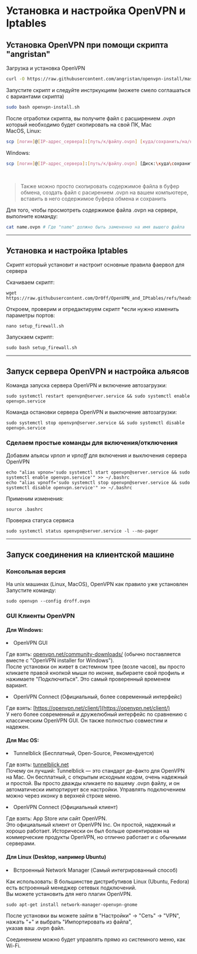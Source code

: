 # Установка и настройка OpenVPN и Iptables


## Установка OpenVPN при помощи скрипта "angristan"

Загрузка и установка OpenVPN
```bash
curl -O https://raw.githubusercontent.com/angristan/openvpn-install/master/openvpn-install.sh
```

Запустите скрипт и следуйте инстркукциям (можете смело соглашаться с вариантами скрипта)
```bash
sudo bash openvpn-install.sh
```

После отработки скрипта, вы получите файл с расширением *.ovpn* который необходимо будет скопировать на свой ПК, Mac <br>
MacOS, Linux:
```bash
scp [логин]@[IP-адрес_сервера]:[путь/к/файлу.ovpn] [куда/сохранить/на/компьютер] # scp server@15.89.17.140:/home/myserver/myvpn.ovpn ~/Desktop/
```
Windows:
```bash
scp [логин]@[IP-адрес_сервера]:[путь/к/файлу.ovpn] [Диск:\куда\сохранить\] # scp server@15.89.17.140:/home/tt/droff.ovpn C:\Users\ВАШЕ_ИМЯ_ПОЛЬЗОВАТЕЛЯ\Desktop\
```
<br>

> Также можно просто скопировать содержимое файла в буфер обмена, создать файл с расирением .ovpn на вашем компьютере,
> вставить в него содержимое буфера обмена и сохранить 

Для того, чтобы просмотреть содержимое файла .ovpn на сервере, выполните команду:
```bash
cat name.ovpn # Где "name" должно быть замененно на имя вышего файла
```

---

## Установка и настройка Iptables

Скрипт который установит и настроит основные правила фаервол для сервера

Скачиваем скрипт:
```
wget https://raw.githubusercontent.com/Dr0ff/OpenVPN_and_IPtables/refs/heads/main/setup_firewall.sh
```

Откроем, проверим и отредактируем скрипт *если нужно изменить параметры портов:
```
nano setup_firewall.sh
```

Запускаем скрипт:
```
sudo bash setup_firewall.sh
```

---


## Запуск сервера OpenVPN и настройка альясов

 Команда запуска сервера OpenVPN и включение автозагрузки:

```
sudo systemctl restart openvpn@server.service && sudo systemctl enable openvpn.service
```

 Команда остановки сервера OpenVPN и выключение автозагрузки:

```
sudo systemctl stop openvpn@server.service && sudo systemctl disable openvpn.service
```

### Сделаем простые команды для включения/отключения

Добавим альясы *vpnon* и *vpnoff* для включения и выключения сервера OpenVPN
```
echo "alias vpnon='sudo systemctl start openvpn@server.service && sudo systemctl enable openvpn.service'" >> ~/.bashrc
echo "alias vpnoff='sudo systemctl stop openvpn@server.service && sudo systemctl disable openvpn.service'" >> ~/.bashrc
```

Применим изменения:

```
source .bashrc
```

Проверка статуса сервиса

```
sudo systemctl status openvpn@server.service -l --no-pager
```

---

## Запуск соединения на клиентской машине

### Консольная версия
На unix машинах (Linux, MacOS), OpenVPN как правило уже установлен <br>
Запустите команду:

```
sudo openvpn --config droff.ovpn
```

### GUI Клиенты OpenVPN

#### Для Windows:

<li>OpenVPN GUI</li>
 
Где взять: [openvpn.net/community-downloads/](https://openvpn.net/community-downloads/) (обычно поставляется вместе с "OpenVPN installer for Windows").<br>
После установки он живет в системном трее (возле часов), вы просто кликаете правой кнопкой мыши по иконке, выбираете свой профиль и нажимаете "Подключиться".
Это самый проверенный временем вариант.

<li>OpenVPN Connect (Официальный, более современный интерфейс)</li>

Где взять: [https://openvpn.net/client/](https://openvpn.net/client/)<br>
 У него более современный и дружелюбный интерфейс по сравнению с классическим OpenVPN GUI. 
 Он также полностью совместим и надежен.


#### Для Mac OS:

<li>Tunnelblick (Бесплатный, Open-Source, Рекомендуется)</li>

Где взять: [tunnelblick.net](https://tunnelblick.net/)<br>
Почему он лучший: Tunnelblick — это стандарт де-факто для OpenVPN на Mac. 
Он бесплатный, с открытым исходным кодом, очень надежный и простой. 
Вы просто дважды кликаете по вашему .ovpn файлу, и он автоматически импортирует все настройки. 
Управлять подключением можно через иконку в верхней строке меню.


<li>OpenVPN Connect (Официальный клиент)

Где взять: App Store или сайт OpenVPN.<br>
Это официальный клиент от OpenVPN Inc. 
Он простой, надежный и хорошо работает. 
Исторически он был больше ориентирован на коммерческие продукты OpenVPN, но отлично работает и с обычными серверами.</li>

#### Для Linux (Desktop, например Ubuntu)

<li>Встроенный Network Manager (Самый интегрированный способ)</li>

Как использовать: В большинстве дистрибутивов Linux (Ubuntu, Fedora) есть встроенный менеджер сетевых подключений. <br>
Вы можете установить для него плагин OpenVPN.
```
sudo apt-get install network-manager-openvpn-gnome
```
После установки вы можете зайти в "Настройки" -> "Сеть" -> "VPN", нажать "+" и выбрать "Импортировать из файла", <br>
указав ваш .ovpn файл. <br>

Соединением можно будет управлять прямо из системного меню, как Wi-Fi.
